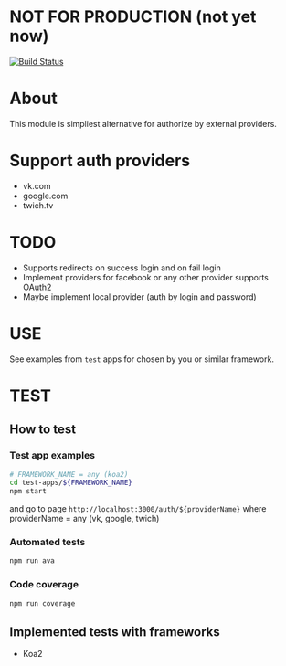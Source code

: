 # NOT FOR PRODUCTION (not yet now)
[![Build Status](https://travis-ci.com/zbitname/extauth.svg?branch=master)](https://travis-ci.com/zbitname/extauth)

# About
This module is simpliest alternative for authorize by external providers.

# Support auth providers
- vk.com
- google.com
- twich.tv

# TODO
- Supports redirects on success login and on fail login
- Implement providers for facebook or any other provider supports OAuth2
- Maybe implement local provider (auth by login and password)

# USE
See examples from `test` apps for chosen by you or similar framework.

# TEST
## How to test
### Test app examples
```bash
# FRAMEWORK_NAME = any (koa2)
cd test-apps/${FRAMEWORK_NAME}
npm start
```
and go to page `http://localhost:3000/auth/${providerName}`
where providerName = any (vk, google, twich)

### Automated tests
```bash
npm run ava
```

### Code coverage
```bash
npm run coverage
```

## Implemented tests with frameworks
- Koa2
